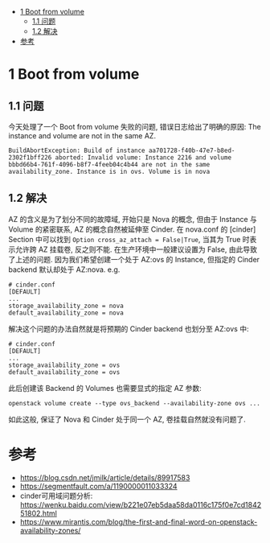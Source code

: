 
<!-- @import "[TOC]" {cmd="toc" depthFrom=1 depthTo=6 orderedList=false} -->

<!-- code_chunk_output -->

* [1 Boot from volume](#1-boot-from-volume)
	* [1.1 问题](#11-问题)
	* [1.2 解决](#12-解决)
* [参考](#参考)

<!-- /code_chunk_output -->

# 1 Boot from volume

## 1.1 问题

今天处理了一个 Boot from volume 失败的问题, 错误日志给出了明确的原因: The instance and volume are not in the same AZ. 

```
BuildAbortException: Build of instance aa701728-f40b-47e7-b8ed-2302f1bff226 aborted: Invalid volume: Instance 2216 and volume bbbd66b4-761f-4096-b8f7-4feeb04c4b44 are not in the same availability_zone. Instance is in ovs. Volume is in nova
```

## 1.2 解决

AZ 的含义是为了划分不同的故障域, 开始只是 Nova 的概念, 但由于 Instance 与 Volume 的紧密联系, AZ 的概念自然被延伸至 Cinder. 在 nova.conf 的 [cinder] Section 中可以找到 `Option cross_az_attach = False|True`, 当其为 True 时表示允许跨 AZ 挂载卷, 反之则不能. 在生产环境中一般建议设置为 False, 由此导致了上述的问题. 因为我们希望创建一个处于 AZ:ovs 的 Instance, 但指定的 Cinder backend 默认却处于 AZ:nova. e.g.

```
# cinder.conf
[DEFAULT]
...
storage_availability_zone = nova
default_availability_zone = nova
```

解决这个问题的办法自然就是将预期的 Cinder backend 也划分至 AZ:ovs 中: 

```
# cinder.conf
[DEFAULT]
...
storage_availability_zone = ovs
default_availability_zone = ovs
```

此后创建该 Backend 的 Volumes 也需要显式的指定 AZ 参数: 

```
openstack volume create --type ovs_backend --availability-zone ovs ...
```

如此这般, 保证了 Nova 和 Cinder 处于同一个 AZ, 卷挂载自然就没有问题了. 


# 参考

- https://blog.csdn.net/jmilk/article/details/89917583
- https://segmentfault.com/a/1190000011033324
- cinder可用域问题分析: https://wenku.baidu.com/view/b221e07eb5daa58da0116c175f0e7cd184251802.html
- https://www.mirantis.com/blog/the-first-and-final-word-on-openstack-availability-zones/